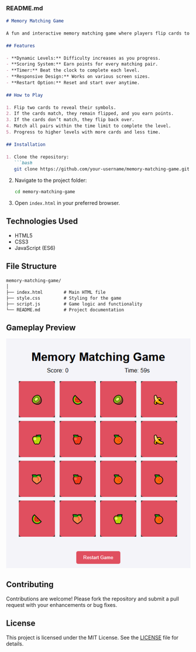 ### README.md

```markdown
# Memory Matching Game

A fun and interactive memory matching game where players flip cards to find matching pairs. The game gets progressively harder with increasing levels, features a scoring system, and challenges players to beat the timer.

## Features

- **Dynamic Levels:** Difficulty increases as you progress.
- **Scoring System:** Earn points for every matching pair.
- **Timer:** Beat the clock to complete each level.
- **Responsive Design:** Works on various screen sizes.
- **Restart Option:** Reset and start over anytime.

## How to Play

1. Flip two cards to reveal their symbols.
2. If the cards match, they remain flipped, and you earn points.
3. If the cards don’t match, they flip back over.
4. Match all pairs within the time limit to complete the level.
5. Progress to higher levels with more cards and less time.

## Installation

1. Clone the repository:
   ```bash
   git clone https://github.com/your-username/memory-matching-game.git
   ```
2. Navigate to the project folder:
   ```bash
   cd memory-matching-game
   ```
3. Open `index.html` in your preferred browser.

## Technologies Used

- HTML5
- CSS3
- JavaScript (ES6)

## File Structure

```
memory-matching-game/
│
├── index.html        # Main HTML file
├── style.css         # Styling for the game
├── script.js         # Game logic and functionality
└── README.md         # Project documentation
```

## Gameplay Preview

![Memory Matching Game Screenshot](screenshot.png)

## Contributing

Contributions are welcome! Please fork the repository and submit a pull request with your enhancements or bug fixes.

## License

This project is licensed under the MIT License. See the [LICENSE](LICENSE) file for details.
```
